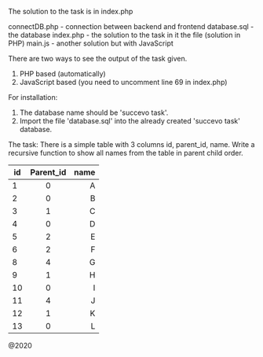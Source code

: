 The solution to the task is in index.php


connectDB.php - connection between backend and frontend
database.sql - the database 
index.php - the solution to the task in it the file (solution in PHP)
main.js - another solution but with JavaScript


There are two ways to see the output of the task given.
1. PHP based (automatically)
2. JavaScript based (you need to uncomment line 69 in index.php)


For installation:
1. The database name should be 'succevo task'.
2. Import the file 'database.sql' into the already created 'succevo task' database.

The task:
There is a simple table with 3 columns id, parent_id, name. Write a recursive function to show all names from the table in parent child order.

| id        | Parent_id   | name     |
| --------- |:-----------:| --------:|
| 1         | 0           | A        |
| 2         | 0           | B        |
| 3         | 1           | C        |
| 4         | 0           | D        |
| 5         | 2           | E        |
| 6         | 2           | F        |
| 8         | 4           | G        |
| 9         | 1           | H        |
| 10        | 0           | I        |
| 11        | 4           | J        |
| 12        | 1           | K        |
| 13        | 0           | L        |


@2020